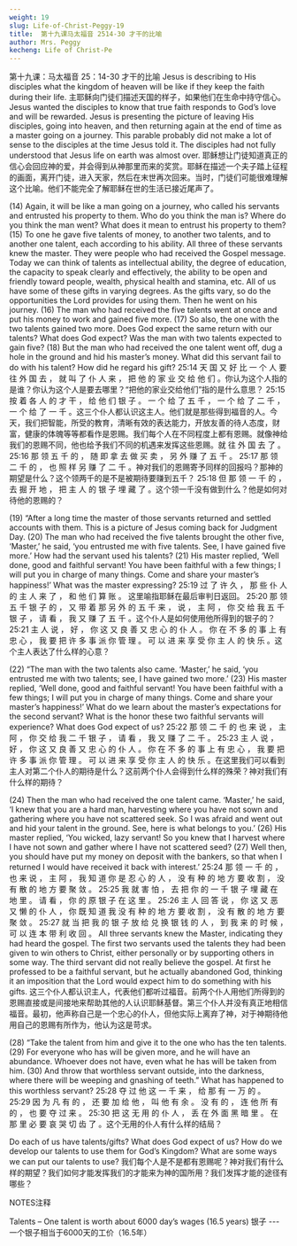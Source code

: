```yaml
---
weight: 19
slug: Life-of-Christ-Peggy-19
title:  第十九课马太福音 2514-30 才干的比喻
author: Mrs. Peggy
kecheng: Life of Christ-Pe
---
```


第十九课：马太福音 25：14-30 才干的比喻
Jesus is describing to His disciples what the kingdom of heaven will be like if they keep the faith during their life.
主耶稣向门徒们描述天国的样子，如果他们在生命中持守信心。
Jesus wanted the disciples to know that true faith responds to God’s love and will be rewarded. Jesus is presenting the picture of leaving His disciples, going into heaven, and then returning again at the end of time as a master going on a journey. This parable probably did not make a lot of sense to the disciples at the time Jesus told it. The disciples had not fully understood that Jesus life on earth was almost over.
耶稣想让门徒知道真正的信心会回应神的爱，并会得到从神那里而来的奖赏。耶稣在描述一个夫子踏上征程的画面，离开门徒，进入天家，然后在末世再次回来。当时，门徒们可能很难理解这个比喻。他们不能完全了解耶稣在世的生活已接近尾声了。

(14) Again, it will be like a man going on a journey, who called his servants and entrusted his property to them. Who do you think the man is? Where do you think the man went? What does it mean to entrust his property to them? (15) To one he gave five talents of money, to another two talents, and to another one talent, each according to his ability. All three of these servants knew the master. They were people who had received the Gospel message. Today we can think of talents as intellectual ability, the degree of education, the capacity to speak clearly and effectively, the ability to be open and friendly toward people, wealth, physical health and stamina, etc. All of us have some of these gifts in varying degrees. As the gifts vary, so do the opportunities the Lord provides for using them. Then he went on his journey. (16) The man who had received the five talents went at once and put his money to work and gained five more. (17) So also, the one with the two talents gained two more. Does God expect the same return with our talents? What does God expect? Was the man with two talents expected to gain five? (18) But the man who had received the one talent went off, dug a hole in the ground and hid his master’s money. What did this servant fail to do with his talent? How did he regard his gift?
25:14 天 国 又 好 比 一 个 人 要 往 外 国 去 ， 就 叫 了 仆 人 来 ， 把 他 的 家 业 交 给 他 们 。你认为这个人指的是谁？你认为这个人是要去哪里？“把他的家业交给他们”指的是什么意思？ 25:15 按 着 各 人 的 才 干 ， 给 他 们 银 子 。 一 个 给 了 五 千 ， 一 个 给 了 二 千 ， 一 个 给 了 一 千 。这三个仆人都认识这主人。他们就是那些得到福音的人。今天，我们把智能，所受的教育，清晰有效的表达能力，开放友善的待人态度，财富，健康的体魄等等都看作是恩赐。我们每个人在不同程度上都有恩赐。就像神给我们的恩赐不同，他也给予我们不同的机遇来发挥这些恩赐。就 往 外 国 去 了 。 25:16 那 领 五 千 的 ， 随 即 拿 去 做 买 卖 ， 另 外 赚 了 五 千 。 25:17 那 领 二 千 的 ， 也 照 样 另 赚 了 二 千 。神对我们的恩赐寄予同样的回报吗？那神的期望是什么？这个领两千的是不是被期待要赚到五千？ 25:18 但 那 领 一 千 的 ， 去 掘 开 地 ， 把 主 人 的 银 子 埋 藏 了 。这个领一千没有做到什么？他是如何对待他的恩赐的？

(19) “After a long time the master of those servants returned and settled accounts with them. This is a picture of Jesus coming back for Judgment Day. (20) The man who had received the five talents brought the other five, ‘Master,’ he said, ‘you entrusted me with five talents. See, I have gained five more.’ How had the servant used his talents? (21) His master replied, ‘Well done, good and faithful servant! You have been faithful with a few things; I will put you in charge of many things. Come and share your master’s happiness!’ What was the master expressing?
25:19 过 了 许 久 ， 那 些 仆 人 的 主 人 来 了 ， 和 他 们 算 账 。 这里喻指耶稣在最后审判日返回。 25:20 那 领 五 千 银 子 的 ， 又 带 着 那 另 外 的 五 千 来 ， 说 ， 主 阿 ， 你 交 给 我 五 千 银 子 ， 请 看 ， 我 又 赚 了 五 千 。这个仆人是如何使用他所得到的银子的？ 25:21 主 人 说 ， 好 ， 你 这 又 良 善 又 忠 心 的 仆 人 。 你 在 不 多 的 事 上 有 忠 心 ， 我 要 把 许 多 事 派 你 管 理 。 可 以 进 来 享 受 你 主 人 的 快 乐 。这个主人表达了什么样的心意？

(22) “The man with the two talents also came. ‘Master,’ he said, ‘you entrusted me with two talents; see, I have gained two more.’ (23) His master replied, ‘Well done, good and faithful servant! You have been faithful with a few things; I will put you in charge of many things. Come and share your master’s happiness!’ What do we learn about the master’s expectations for the second servant? What is the honor these two faithful servants will experience? What does God expect of us?
25:22 那 领 二 千 的 也 来 说 ， 主 阿 ， 你 交 给 我 二 千 银 子 ， 请 看 ， 我 又 赚 了 二 千 。 25:23 主 人 说 ， 好 ， 你 这 又 良 善 又 忠 心 的 仆 人 。 你 在 不 多 的 事 上 有 忠 心 ， 我 要 把 许 多 事 派 你 管 理 。 可 以 进 来 享 受 你 主 人 的 快 乐 。在这里我们可以看到主人对第二个仆人的期待是什么？这前两个仆人会得到什么样的殊荣？神对我们有什么样的期待？

(24) Then the man who had received the one talent came. ‘Master,’ he said, ‘I knew that you are a hard man, harvesting where you have not sown and gathering where you have not scattered seek. So I was afraid and went out and hid your talent in the ground. See, here is what belongs to you.’ (26) His master replied, ‘You wicked, lazy servant! So you knew that I harvest where I have not sown and gather where I have not scattered seed? (27) Well then, you should have put my money on deposit with the bankers, so that when I returned I would have received it back with interest.’
25:24 那 领 一 千 的 ， 也 来 说 ， 主 阿 ， 我 知 道 你 是 忍 心 的 人 ， 没 有 种 的 地 方 要 收 割 ， 没 有 散 的 地 方 要 聚 敛 。 25:25 我 就 害 怕 ， 去 把 你 的 一 千 银 子 埋 藏 在 地 里 。 请 看 ， 你 的 原 银 子 在 这 里 。 25:26 主 人 回 答 说 ， 你 这 又 恶 又 懒 的 仆 人 ， 你 既 知 道 我 没 有 种 的 地 方 要 收 割 ， 没 有 散 的 地 方 要 聚 敛 。 25:27 就 当 把 我 的 银 子 放 给 兑 换 银 钱 的 人 ， 到 我 来 的 时 候 ， 可 以 连 本 带 利 收 回 。
All three servants knew the Master, indicating they had heard the gospel. The first two servants used the talents they had been given to win others to Christ, either personally or by supporting others in some way. The third servant did not really believe the gospel. At first he professed to be a faithful servant, but he actually abandoned God, thinking it an imposition that the Lord would expect him to do something with his gifts.
这三个仆人都认识主人，代表他们都听过福音。前两个仆人用他们所得到的恩赐直接或是间接地来帮助其他的人认识耶稣基督。第三个仆人并没有真正地相信福音。最初，他声称自己是一个忠心的仆人，但他实际上离弃了神，对于神期待他用自己的恩赐有所作为，他认为这是苛求。

(28) “Take the talent from him and give it to the one who has the ten talents. (29) For everyone who has will be given more, and he will have an abundance. Whoever does not have, even what he has will be taken from him. (30) And throw that worthless servant outside, into the darkness, where there will be weeping and gnashing of teeth.” What has happened to this worthless servant?
25:28 夺 过 他 这 一 千 来 ， 给 那 有 一 万 的 。 25:29 因 为 凡 有 的 ， 还 要 加 给 他 ， 叫 他 有 余 。 没 有 的 ， 连 他 所 有 的 ， 也 要 夺 过 来 。 25:30 把 这 无 用 的 仆 人 ， 丢 在 外 面 黑 暗 里 。 在 那 里 必 要 哀 哭 切 齿 了 。这个无用的仆人有什么样的结局？

Do each of us have talents/gifts? What does God expect of us? How do we develop our talents to use them for God’s Kingdom? What are some ways we can put our talents to use?
我们每个人是不是都有恩赐呢？神对我们有什么样的期望？我们如何才能发挥我们的才能来为神的国所用？我们发挥才能的途径有哪些？

NOTES注释

Talents – One talent is worth about 6000 day’s wages (16.5 years)
银子 --- 一个银子相当于6000天的工价（16.5年）
